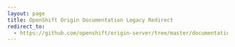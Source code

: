 ```yaml
---
layout: page
title: OpenShift Origin Documentation Legacy Redirect
redirect_to:
  - https://github.com/openshift/origin-server/tree/master/documentation/oo_user_guide.adoc
---
```

